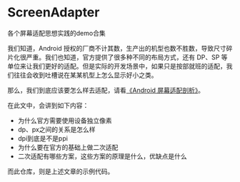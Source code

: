 # ScreenAdapter
各个屏幕适配思想实践的demo合集

我们知道，Android 授权的厂商不计其数，生产出的机型也数不胜数，导致尺寸碎片化很严重。我们也知道，官方提供了很多种不同的布局方式，还有 DP、SP 等单位来让我们更好的适配。但是实际的开发场景中，如果只是按部就班的适配，我们往往会收到吐槽说在某某机型上怎么显示好小之类。

那么，我们到底应该要怎么样去适配，请看[《Android 屏幕适配剖析》](https://www.tktimedance.com/posts/a55634bb.html)。

在此文中，会讲到如下内容：

- 为什么官方需要使用设备独立像素
- dp、px之间的关系是怎么样
- dpi到底是不是ppi
- 为什么要在官方的基础上做二次适配
- 二次适配有哪些方案，这些方案的原理是什么，优缺点是什么

而此仓库，则是上述文章的示例代码。
